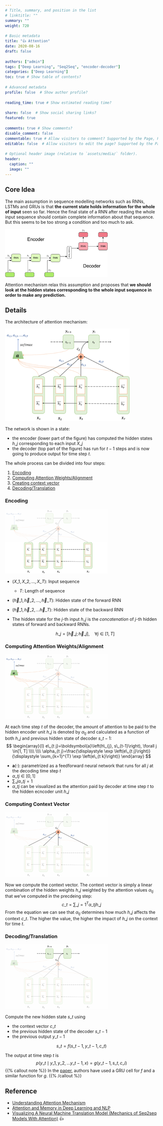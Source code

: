 ```yaml
---
# Title, summary, and position in the list
# linktitle: ""
summary: ""
weight: 720

# Basic metadata
title: "👍 Attention"
date: 2020-08-16
draft: false
 
authors: ["admin"]
tags: ["Deep Learning", "Seq2Seq", "encoder-decoder"]
categories: ["Deep Learning"]
toc: true # Show table of contents?

# Advanced metadata
profile: false  # Show author profile?

reading_time: true # Show estimated reading time?

share: false  # Show social sharing links?
featured: true

comments: true # Show comments?
disable_comment: false
commentable: true # Allow visitors to comment? Supported by the Page, Post, and Docs content types.
editable: false  # Allow visitors to edit the page? Supported by the Page, Post, and Docs content types.

# Optional header image (relative to `assets/media/` folder).
header:
  caption: ""
  image: ""
---
```


## Core Idea

The main assumption in sequence modelling networks such as RNNs, LSTMs and GRUs is that **the current state holds information for the whole of input** seen so far. Hence the final state of a RNN after reading the whole input sequence should contain complete information about that sequence. But this seems to be too strong a condition and too much to ask.

<img src="https://raw.githubusercontent.com/EckoTan0804/upic-repo/master/uPic/1*1JcHGUU7rFgtXC_mydUA_Q.jpeg" alt="Image for post" style="zoom: 33%;" />



Attention mechanism relax this assumption and proposes that **we should look at the hidden states corresponding to the whole input sequence in order to make any prediction.**



## Details

The architecture of attention mechanism:

<img src="https://raw.githubusercontent.com/EckoTan0804/upic-repo/master/uPic/1*e5665dfyxLDgZzKmrZ8Y0Q.png" alt="Image for post" style="zoom: 40%;" />

The network is shown in a state: 

- the encoder (lower part of the figure) has computed the hidden states $h\_j$ corresponding to each input $X\_j$ 
- the decoder (top part of the figure) has run for $t-1$ steps and is now going to produce output for time step $t$.

The whole process can be divided into four steps:

1. [Encoding](#encoding)
2. [Computing Attention Weights/Alignment](#computing-attention-weightsalignment)
3. [Creating context vector](#creating-context-vector)
4. [Decoding/Translation](#decodingtranslation)

### Encoding

<img src="https://raw.githubusercontent.com/EckoTan0804/upic-repo/master/uPic/1*_hL6bQGbYGSJ4E-PgF4UfA.png" alt="Image for post" style="zoom:33%;" />



- $(X\_1, X\_2, \dots, X\_T)$: Input sequence

  - $T$: Length of sequence

- $(\overrightarrow{h}\_{1}, \overrightarrow{h}\_{2}, \dots, \overrightarrow{h}\_{T})$: Hidden state of the forward RNN

- $(\overleftarrow{h}\_{1}, \overleftarrow{h}\_{2}, \ldots \overleftarrow{h}\_{T})$: Hidden state of the backward RNN

- The hidden state for the $j$-th input $h\_j$ is the *concatenation* of $j$-th hidden states of forward and backward RNNs.

  $$
  h\_{j}=\left[\overrightarrow{h}\_{j} ; \overleftarrow{h}\_{j}\right], \quad \forall j \in[1, T]
  $$

### Computing Attention Weights/Alignment

<img src="https://raw.githubusercontent.com/EckoTan0804/upic-repo/master/uPic/1*jiJmd9ako4eBBkEf0igTHA.png" alt="Image for post" style="zoom:33%;" />



At each time step $t$ of the decoder, the amount of attention to be paid to the hidden encoder unit $h\_j$ is denoted by $\alpha_{tj}$ and calculated as a function of both $h\_j$ and previous hidden state of decoder $s\_{t-1}$:
$$
\begin{array}{l}
e\_{t j}=\boldsymbol{a}\left(h\_{j}, s\_{t-1}\right), \forall j \in[1, T] \\\\ \\\\
\alpha_{t j}=\frac{\displaystyle \exp \left(e\_{t j}\right)}{\displaystyle \sum_{k=1}^{T} \exp \left(e\_{t k}\right)}
\end{array}
$$

- $\boldsymbol{a}(\cdot)$: parametrized as a feedforward neural network that runs for all $j$ at the decoding time step $t$
- $\alpha\_{tj} \in [0, 1]$
- $\displaystyle \sum\_j \alpha\_{tj} = 1$
- $\alpha\_{tj}$ can be visualized as the attention paid by decoder at time step $t$ to the hidden ecncoder unit $h\_j$

### Computing Context Vector

<img src="https://raw.githubusercontent.com/EckoTan0804/upic-repo/master/uPic/1*Y78e7OLg9A4LAg3_4bRUGA.png" alt="Image for post" style="zoom:33%;" />



Now we compute the context vector. The context vector is simply a linear combination of the hidden weights $h\_j$ weighted by the attention values $\alpha_{tj}$ that we've computed in the precdeing step:
$$
c\_t = \sum\_{j=1}^T \alpha\_{tj}h\_j
$$
From the equation we can see that $\alpha_{tj}$ determines how much $h\_j$ affects the context $c\_t$. The higher the value, the higher the impact of $h\_j$ on the context for time $t$.

### Decoding/Translation

<img src="https://raw.githubusercontent.com/EckoTan0804/upic-repo/master/uPic/1*uIiUT02LY8aa5Qj4rUZ8Uw.png" alt="Image for post" style="zoom:33%;" />

Compute the new hidden state $s\_t$ using

- the context vector $c\_t$
- the previous hidden state of the decoder $s\_{t-1}$
- the previous output $y\_{t-1}$

$$
s\_{t}=f\left(s\_{t-1}, y\_{t-1}, c\_{t}\right)
$$

The output at time step $t$ is
$$
p\left(y\_{t} \mid y\_{1}, y\_{2}, \ldots y\_{t-1}, x\right)=g\left(y\_{t-1}, s\_{t}, c\_{i}\right)
$$
{{% callout note %}}
In the [paper](https://arxiv.org/pdf/1409.0473.pdf), authors have used a GRU cell for $f$ and a similar function for $g$.
{{% /callout %}}

## Reference

- [Understanding Attention Mechanism](https://medium.com/@shashank7.iitd/understanding-attention-mechanism-35ff53fc328e)
- [Attention and Memory in Deep Learning and NLP](http://www.wildml.com/2016/01/attention-and-memory-in-deep-learning-and-nlp/)
- [Visualizing A Neural Machine Translation Model (Mechanics of Seq2seq Models With Attention)](https://jalammar.github.io/visualizing-neural-machine-translation-mechanics-of-seq2seq-models-with-attention/) 👍



